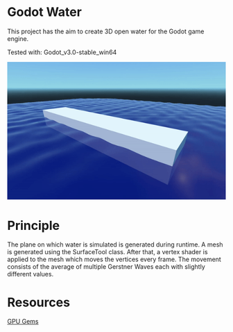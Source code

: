 # Godot Water
This project has the aim to create 3D open water for the Godot game engine.

Tested with: Godot_v3.0-stable_win64

![water ingame](water.gif)

# Principle
The plane on which water is simulated is generated during runtime.
A mesh is generated using the SurfaceTool class.
After that, a vertex shader is applied to the mesh which moves the
vertices every frame.
The movement consists of the average of multiple Gerstner Waves each with
slightly different values.

# Resources
[GPU Gems](https://developer.nvidia.com/gpugems/GPUGems/gpugems_ch02.html)
